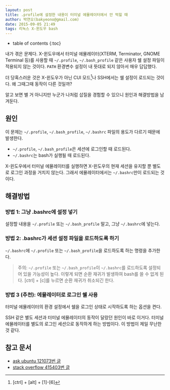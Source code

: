```yaml
---
layout: post
title: .profile에 설정한 내용이 터미널 에뮬레이터에서 안 먹힐 때
author: 박연오(bakyeono@gmail.com)
date: 2015-09-05 21:49
tags: 리눅스 X-윈도우 bash
---
```

* table of contents
{:toc}

내가 겪은 문제다. X-윈도우에서 터미널 에뮬레이터(XTERM, Terminator, GNOME Terminal 등)를 사용할 때 `~/.profile`, `~/.bash_profile` 같은 사용자 쉘 설정 파일이 적용되지 않는 것이다. `PATH` 환경변수 설정이 내 뜻대로 되지 않아서 매우 답답했다.

더 당혹스러운 것은 X-윈도우가 아닌 CUI 모드[^1]나 SSH에서는 쉘 설정이 로드되는 것이다. 왜 그때그때 동작이 다른 것일까?

알고 보면 별 거 아니지만 누군가 나처럼 삽질을 경험할 수 있으니 원인과 해결방법을 남겨둔다.

## 원인

이 문제는 `~/.profile`, `~/.bash_profile`, `~/.bashrc` 파일의 용도가 다르기 때문에 발생한다.

* `~/.profile`, `~/.bash_profile`은 세션에 로그인할 때 로드된다.
* `~/.bashrc`는 bash가 실행될 때 로드된다.

X-윈도우에서 터미널 에뮬레이터를 실행하면 X-윈도우의 현재 세션을 유지할 뿐 별도로 로그인 과정을 거치지 않는다. 그래서 에뮬레이터에서는 `~/.bashrc`만이 로드되는 것이다.

## 해결방법

### 방법 1: 그냥 .bashrc에 설정 넣기

설정할 내용을 `~/.profile` 또는 `~/.bash_profile` 말고, 그냥 `~/.bashrc`에 넣는다.

### 방법 2: .bashrc가 세션 설정 파일을 로드하도록 하기

`~/.bashrc`에 `~/.profile` 또는 `~/.bash_profile`을 로드하도록 하는 명령을 추가한다.

> 주의: `~/.profile` 또는 `~/.bash_profile`이 `~/.bashrc`를 로드하도록 설정되어 있을 가능성이 높다. 이렇게 되면 순환 재귀가 발생하여 bash를 쓸 수 없게 된다. [ctrl] + [c]를 누르면 순환 재귀가 취소되긴 한다.

### 방법 3 (추천): 에뮬레이터로 로그인 쉘 사용

터미널 에뮬레이터의 환경 설정에서 쉘을 로그인 상태로 시작하도록 하는 옵션을 켠다.

SSH 같은 별도 세션과 터미널 에뮬레이터의 동작이 달랐던 원인이 바로 이거다. 터미널 에뮬레이터를 별도의 로그인 세션으로 동작하게 하는 방법이다. 이 방법이 제일 무난한 것 같다.

## 참고 문서

* [ask ubuntu 121073번 글](http://askubuntu.com/questions/121073/why-bash-profile-is-not-getting-sourced-when-opening-a-terminal)
* [stack overflow 415403번 글](http://stackoverflow.com/questions/415403/whats-the-difference-between-bashrc-bash-profile-and-environment)

[^1]: [ctrl] + [alt] + [1]-[6]

